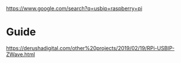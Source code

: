 https://www.google.com/search?q=usbip+raspberry+pi

# Guide
https://derushadigital.com/other%20projects/2019/02/19/RPi-USBIP-ZWave.html

